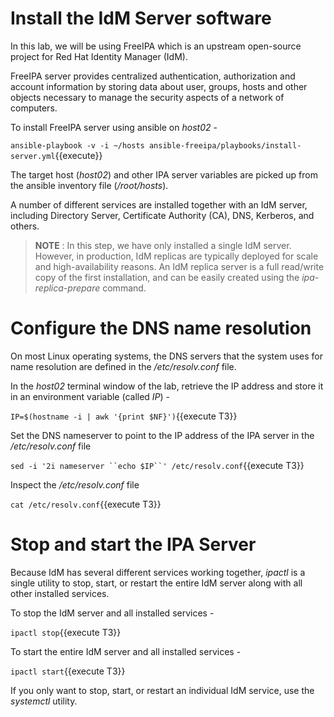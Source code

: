 # Install the IdM Server software

In this lab, we will be using FreeIPA which is an upstream open-source project for Red Hat Identity Manager (IdM).

FreeIPA server provides centralized authentication, authorization and account information by storing data about user, groups, hosts and other objects necessary to manage the security aspects of a network of computers. 

To install FreeIPA server using ansible on *host02* - 

`ansible-playbook -v -i ~/hosts ansible-freeipa/playbooks/install-server.yml`{{execute}}

The target host (*host02*) and other IPA server variables are picked up from the ansible inventory file (*/root/hosts*).

A number of different services are installed together with an IdM server, including Directory Server, Certificate Authority (CA), DNS, Kerberos, and others.

> __NOTE__ : In this step, we have only installed a single IdM server. However, in production, IdM replicas are typically deployed for scale and high-availability reasons. An IdM replica server is a full read/write copy of the first installation, and can be easily created using the *ipa-replica-prepare* command. 

# Configure the DNS name resolution 

On most Linux operating systems, the DNS servers that the system uses for name resolution are defined in the */etc/resolv.conf* file.

In the *host02* terminal window of the lab, retrieve the IP address and store it in an environment variable (called *IP*) - 

`IP=$(hostname -i | awk '{print $NF}')`{{execute T3}}

Set the DNS nameserver to point to the IP address of the IPA server in the */etc/resolv.conf* file 

`sed -i '2i nameserver ``echo $IP``' /etc/resolv.conf`{{execute T3}}

Inspect the */etc/resolv.conf* file 

`cat /etc/resolv.conf`{{execute T3}}

# Stop and start the IPA Server 

Because IdM has several different services working together, *ipactl* is a single utility to stop, start, or restart the entire IdM server along with all other installed services.

To stop the IdM server and all installed services -

`ipactl stop`{{execute T3}}

To start the entire IdM server and all installed services -

`ipactl start`{{execute T3}}

If you only want to stop, start, or restart an individual IdM service, use the *systemctl* utility.
